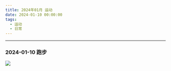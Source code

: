 ```yaml
---
title: 2024年01月 运动
date: 2024-01-10 00:00:00
tags: 
  - 运动
  - 日常
---
```


<link rel="stylesheet" href="/../css/base.css">
<link rel="stylesheet" href="/../css/center.css">
<link rel="stylesheet" href="/../css/images.css">

--- 

### 2024-01-10 跑步


<img class="half" src="/../images/exercise/2024-01-10.png"></img>

